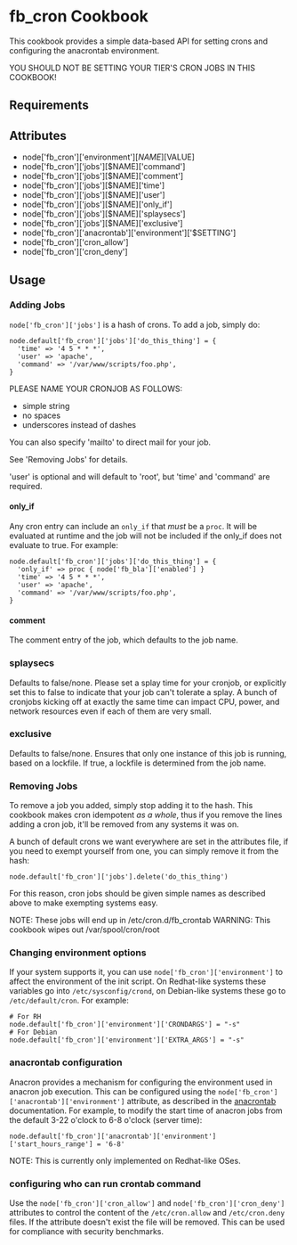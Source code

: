 fb_cron Cookbook
====================
This cookbook provides a simple data-based API for setting crons and configuring
the anacrontab environment.

YOU SHOULD NOT BE SETTING YOUR TIER'S CRON JOBS IN THIS COOKBOOK!

Requirements
------------

Attributes
----------
* node['fb_cron']['environment'][$NAME][$VALUE]
* node['fb_cron']['jobs'][$NAME]['command']
* node['fb_cron']['jobs'][$NAME]['comment']
* node['fb_cron']['jobs'][$NAME]['time']
* node['fb_cron']['jobs'][$NAME]['user']
* node['fb_cron']['jobs'][$NAME]['only_if']
* node['fb_cron']['jobs'][$NAME]['splaysecs']
* node['fb_cron']['jobs'][$NAME]['exclusive']
* node['fb_cron']['anacrontab']['environment']['$SETTING']
* node['fb_cron']['cron_allow']
* node['fb_cron']['cron_deny']

Usage
-----

### Adding Jobs
`node['fb_cron']['jobs']` is a hash of crons. To add a job, simply do:

```
node.default['fb_cron']['jobs']['do_this_thing'] = {
  'time' => '4 5 * * *',
  'user' => 'apache',
  'command' => '/var/www/scripts/foo.php',
}
```

PLEASE NAME YOUR CRONJOB AS FOLLOWS:
* simple string
* no spaces
* underscores instead of dashes

You can also specify 'mailto' to direct mail for your job.

See 'Removing Jobs' for details.

'user' is optional and will default to 'root', but 'time' and 'command'
are required.

#### only_if
Any cron entry can include an `only_if` that *must* be a `proc`. It will
be evaluated at runtime and the job will not be included if the only_if does
not evaluate to true. For example:

```
node.default['fb_cron']['jobs']['do_this_thing'] = {
  'only_if' => proc { node['fb_bla']['enabled'] }
  'time' => '4 5 * * *',
  'user' => 'apache',
  'command' => '/var/www/scripts/foo.php',
}
```

#### comment
The comment entry of the job, which defaults to the job name.

### splaysecs
Defaults to false/none.  Please set a splay time for your cronjob, or
explicitly set this to false to indicate that your job can't tolerate a splay.
A bunch of cronjobs kicking off at exactly the same time can impact CPU, power,
and network resources even if each of them are very small.

### exclusive
Defaults to false/none.  Ensures that only one instance of this job is running,
based on a lockfile. If true, a lockfile is determined from the job name.

### Removing Jobs
To remove a job you added, simply stop adding it to the hash.  This cookbook
makes cron idempotent *as a whole*, thus if you remove the lines adding a cron
job, it'll be removed from any systems it was on.

A bunch of default crons we want everywhere are set in the attributes file, if
you need to exempt yourself from one, you can simply remove it from the hash:

```
node.default['fb_cron']['jobs'].delete('do_this_thing')
```

For this reason, cron jobs should be given simple names as described above
to make exempting systems easy.

NOTE: These jobs will end up in /etc/cron.d/fb_crontab
WARNING: This cookbook wipes out /var/spool/cron/root

### Changing environment options
If your system supports it, you can use `node['fb_cron']['environment']` to
affect the environment of the init script. On Redhat-like systems these
variables go into `/etc/sysconfig/crond`, on Debian-like systems these go to
`/etc/default/cron`. For example:

```
# For RH
node.default['fb_cron']['environment']['CRONDARGS'] = "-s"
# For Debian
node.default['fb_cron']['environment']['EXTRA_ARGS'] = "-s"
```

### anacrontab configuration
Anacron provides a mechanism for configuring the environment used in anacron job
execution. This can be configured using the
`node['fb_cron']['anacrontab']['environment']` attribute, as described in the
[anacrontab](https://linux.die.net/man/5/anacrontab) documentation. For example,
to modify the start time of anacron jobs from the default 3-22 o'clock to 6-8
o'clock (server time):

```
node.default['fb_cron']['anacrontab']['environment']['start_hours_range'] = '6-8'
```

NOTE: This is currently only implemented on Redhat-like OSes.

### configuring who can run crontab command
Use the `node['fb_cron']['cron_allow']` and `node['fb_cron']['cron_deny']`
attributes to control the content of the `/etc/cron.allow` and `/etc/cron.deny`
files. If the attribute doesn't exist the file will be removed.
This can be used for compliance with security benchmarks.

